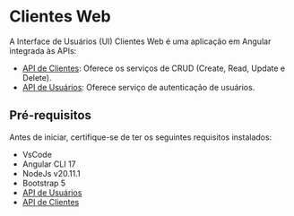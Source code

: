 # Clientes Web

A Interface de Usuários (UI) Clientes Web é uma aplicação em Angular integrada às APIs:

- [API de Clientes](https://github.com/Lucas-dev23/apiClientes): Oferece os serviços de CRUD (Create, Read, Update e Delete).
- [API de Usuários](https://github.com/Lucas-dev23/apiUsuarios): Oferece serviço de autenticação de usuários.


## Pré-requisitos

Antes de iniciar, certifique-se de ter os seguintes requisitos instalados:

- VsCode
- Angular CLI 17
- NodeJs v20.11.1
- Bootstrap 5
- [API de Usuários](https://github.com/Lucas-dev23/apiUsuarios)
- [API de Clientes](https://github.com/Lucas-dev23/apiClientes)
